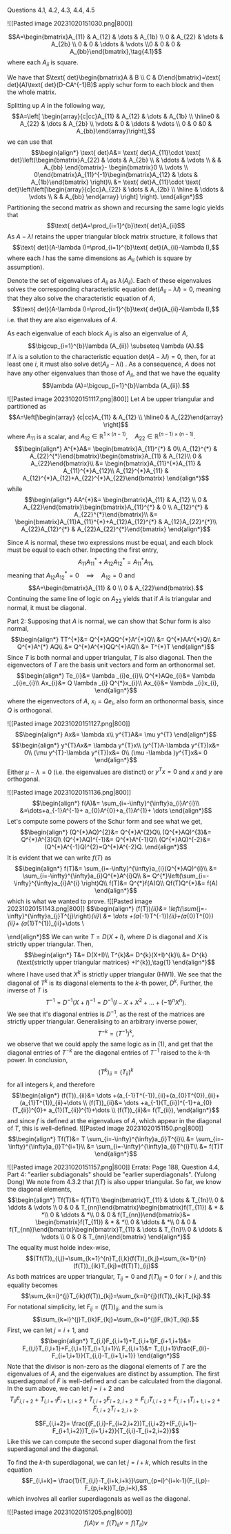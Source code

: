 Questions 4.1, 4.2, 4.3, 4.4, 4.5

![[Pasted image 20231020151030.png|800]]

$$A=\begin{bmatrix}A_{11} & A_{12} & \dots & A_{1b} \\ 0 & A_{22} & \dots & A_{2b} \\ 0 & 0  &  \ddots & \vdots \\0  & 0  &  0 &  A_{bb}\end{bmatrix},\tag{4.1}$$
where each $A_{ii}$ is square.

We have that $\text{ det}\begin{bmatrix}A & B \\ C & D\end{bmatrix}=\text{ det}(A)\text{ det}(D-CA^{-1}B)$ 
apply schur form to each block and then the whole matrix.

Splitting up $A$ in the following way,
$$A=\left[ \begin{array}{c|cc}A_{11} & A_{12} & \dots & A_{1b} \\ \hline0 & A_{22} & \dots & A_{2b} \\ \vdots & 0  &  \ddots & \vdots \\ 0 & 0  &0   &  A_{bb}\end{array}\right],$$
we can use that 
$$\begin{align*}
\text{ det}A&= \text{ det}A_{11}\cdot \text{ det}\left(\begin{bmatrix}A_{22} & \dots & A_{2b} \\  & \ddots & \vdots \\  &   & A_{bb} \end{bmatrix}- \begin{bmatrix}0 \\ \vdots \\ 0\end{bmatrix}A_{11}^{-1}\begin{bmatrix}A_{12} & \dots  & A_{1b}\end{bmatrix} \right)\\
&= \text{ det}A_{11}\cdot \text{ det}\left(\left[\begin{array}{c|cc}A_{22} & \dots & A_{2b} \\ \hline & \ddots & \vdots \\  &   & A_{bb} \end{array} \right] \right).
\end{align*}$$
Partitioning the second matrix as shown and recursing the same logic yields that
$$\text{ det}A=\prod_{i=1}^{b}\text{ det}A_{ii}$$
As $A-\lambda I$ retains the upper triangular block matrix structure, it follows that
$$\text{ det}(A-\lambda I)=\prod_{i=1}^{b}\text{ det}(A_{ii}-\lambda I),$$
where each $I$ has the same dimensions as $A_{ii}$ (which is square by assumption).

Denote the set of eigenvalues of $A_{ii}$ as $\lambda (A_{ii})$. Each of these eigenvalues solves the corresponding characteristic equation $\text{ det}(A_{ii}-\lambda I)=0$, meaning that they also solve the characteristic equation of $A$,
$$\text{ det}(A-\lambda I)=\prod_{i=1}^{b}\text{ det}(A_{ii}-\lambda I),$$
i.e. that they are also eigenvalues of $A$.

As each eigenvalue of each block $A_{ii}$ is also an eigenvalue of $A$, 
$$\bigcup_{i=1}^{b}\lambda (A_{ii}) \subseteq \lambda (A).$$
If $\lambda$ is a solution to the characteristic equation $\text{ det}(A-\lambda I)=0$, then, for at least one $i$, it must also solve $\text{ det}(A_{ii}-\lambda I)$ . As a consequence, $A$ does not have any other eigenvalues than those of $A_{ii}$, and that we have the equality
$$\lambda (A)=\bigcup_{i=1}^{b}\lambda (A_{ii}).$$

![[Pasted image 20231020151117.png|800]]
Let $A$ be upper triangular and partitioned as
$$A=\left[\begin{array} {c|cc}A_{11} & A_{12} \\ \hline0 & A_{22}\end{array} \right]$$
where $A_{11}$ is a scalar, and $A_{12}\in \mathbb{R}^{1\times (n-1)}, \quad A_{22}\in \mathbb{R}^{(n-1)\times(n-1)}$.
$$\begin{align*}
A^{*}A&= \begin{bmatrix}A_{11}^{*} & 0\\
A_{12}^{*} & A_{22}^{*}\end{bmatrix}\begin{bmatrix}A_{11} & A_{12}\\
0 & A_{22}\end{bmatrix}\\
&= \begin{bmatrix}A_{11}^{*}A_{11} & A_{11}^{*}A_{12}\\
A_{12}^{*}A_{11} & A_{12}^{*}A_{12}+A_{22}^{*}A_{22}\end{bmatrix}
\end{align*}$$
while
$$\begin{align*}
AA^{*}&= \begin{bmatrix}A_{11} & A_{12} \\ 0 & A_{22}\end{bmatrix}\begin{bmatrix}A_{11}^{*} & 0 \\ A_{12}^{*} & A_{22}^{*}\end{bmatrix}\\
&= \begin{bmatrix}A_{11}A_{11}^{*}+A_{12}A_{12}^{*} & A_{12}A_{22}^{*}\\
A_{22}A_{12}^{*} & A_{22}A_{22}^{*}\end{bmatrix}
\end{align*}$$

Since $A$ is normal, these two expressions must be equal, and each block must be equal to each other. Inpecting the first entry,
$$A_{11}A^{*}_{11}+A_{12}A_{12}^{*}=A_{11}^{*}A_{11},$$
meaning that $A_{12}A_{12}^{*}=0 \quad\implies\quad A_{12}=0$ and
$$A=\begin{bmatrix}A_{11} & 0 \\ 0 & A_{22}\end{bmatrix}.$$
Continuing the same line of logic on $A_{22}$ yields that  if $A$ is triangular and normal, it must be diagonal.

Part 2:
Supposing that $A$ is normal, we can show that Schur form is also normal,
$$\begin{align*}
TT^{*}&= Q^{*}AQQ^{*}A^{*}Q\\
&= Q^{*}AA^{*}Q\\
&= Q^{*}A^{*} AQ\\
&= Q^{*}A^{*}QQ^{*}AQ\\
&= T^{*}T
\end{align*}$$
Since $T$ is both normal and upper triangular, $T$ is also diagonal. Then the eigenvectors of $T$ are the basis unit vectors and form an orthonormal set.
$$\begin{align*}
Te_{i}&= \lambda _{i}e_{i}\\
Q^{*}AQe_{i}&= \lambda _{i}e_{i}\\
Ax_{i}&= Q \lambda _{i} Q^{*}x_{i}\\
Ax_{i}&= \lambda _{i}x_{i},
\end{align*}$$
where the eigenvectors of $A$, $x_{i}=Qe_{i}$, also form an orthonormal basis, since $Q$ is orthogonal.

![[Pasted image 20231020151127.png|800]]
$$\begin{align*}
Ax&= \lambda x\\
y^{T}A&= \mu y^{T}
\end{align*}$$
$$\begin{align*}
y^{T}Ax&= \lambda y^{T}x\\
(y^{T}A-\lambda y^{T})x&= 0\\
(\mu y^{T}-\lambda y^{T})x&= 0\\
(\mu -\lambda )y^{T}x&= 0
\end{align*}$$
Either $\mu -\lambda =0$ (i.e. the eigenvalues are distinct) or $y^{T}x=0$ and $x$ and $y$ are orthogonal.

![[Pasted image 20231020151136.png|800]]
$$\begin{align*}
f(A)&= \sum_{i=-\infty}^{\infty}a_{i}A^{i}\\
&=\dots+a_{-1}A^{-1}+ a_{0}A^{0}+a_{1}A^{1}+ \dots
\end{align*}$$
Let's compute some powers of the Schur form and see what we get,
$$\begin{align*}
(Q^{*}AQ)^{2}&= Q^{*}A^{2}Q\\
(Q^{*}AQ)^{3}&= Q^{*}A^{3}Q\\
(Q^{*}AQ)^{-1}&= Q^{*}A^{-1}Q\\
(Q^{*}AQ)^{-2}&= (Q^{*}A^{-1}Q)^{2}=Q^{*}A^{-2}Q.
\end{align*}$$
It is evident that we can write $f(T)$ as
$$\begin{align*}
f(T)&= \sum_{i=-\infty}^{\infty}a_{i}(Q^{*}AQ)^{i}\\
	&= \sum_{i=-\infty}^{\infty}a_{i}Q^{*}A^{i}Q\\
	&= Q^{*}\left(\sum_{i=-\infty}^{\infty}a_{i}A^{i} \right)Q\\
f(T)&= Q^{*}f(A)Q\\
Qf(T)Q^{*}&= f(A)
\end{align*}$$
which is what we wanted to prove.
![[Pasted image 20231020151143.png|800]]
$$\begin{align*}
(f(T))_{ii}&= \left(\sum_{j=-\infty}^{\infty}a_{j}T^{j}\right)_{ii}\\
&= \dots +(a_{-1}T^{-1})_{ii}+(a_{0}T^{0})_{ii}+ (a_{1}T^{1})_{ii}+\dots \\

\end{align*}$$
We can write $T=D(X+I)$, where $D$ is diagonal and $X$ is strictly upper triangular. Then,
$$\begin{align*}
T&= D(X+I)\\
T^{k}&= D^{k}(X+I)^{k}\\
&= D^{k}(\text{strictly upper triangular matrices} +I^{k}),\tag{1}
\end{align*}$$
where I have used that $X^{k}$ is strictly upper triangular (HW1). We see that the diagonal of $T^{k}$ is its diagonal elements to the $k$-th power, $D^{k}$.
Further, the inverse of $T$ is
$$T^{-1}=D^{-1}(X+I)^{-1}=D^{-1}(I-X+X^{2}+\dots+(-1)^{n}X^{n}).$$
We see that it's diagonal entries is $D^{-1}$, as the rest of the matrices are strictly upper triangular.
Generalising to an arbitrary inverse power,
$$T^{-k}=(T^{-1})^{k},$$
we observe that we could apply the same logic as in $(1)$, and get that the diagonal entries of $T^{-k}$ are the diagonal entries of $T^{-1}$ raised to the $k$-th power. In conclusion,
$$(T^{k})_{ii}=(T_{ii})^{k}$$
for all integers $k$, and therefore
$$\begin{align*}
(f(T))_{ii}&= \dots +(a_{-1}T^{-1})_{ii}+(a_{0}T^{0})_{ii}+ (a_{1}T^{1})_{ii}+\dots \\
(f(T))_{ii}&= \dots +a_{-1}(T_{ii})^{-1}+a_{0}(T_{ii})^{0}+ a_{1}(T_{ii})^{1}+\dots \\
(f(T))_{ii}&= f(T_{ii}),
\end{align*}$$
and since $f$ is defined at the eigenvalues of $A$, which appear in the diagonal of $T$, this is well-defined.
![[Pasted image 20231020151150.png|800]]
$$\begin{align*}
Tf(T)&= T \sum_{i=-\infty}^{\infty}a_{i}T^{i}\\
	&= \sum_{i=-\infty}^{\infty}a_{i}T^{i+1}\\
	&= \sum_{i=-\infty}^{\infty}a_{i}T^{i}T\\
&= f(T)T
\end{align*}$$

![[Pasted image 20231020151157.png|800]]
Errata: Page 188, Question 4.4, Part 4: "earlier subdiagonals" should be "earlier superdiagonals". (Yulong Dong)
We note from 4.3.2 that $f(T)$ is also upper triangular. So far, we know the diagonal elements,
$$\begin{align*}
Tf(T)&= f(T)T\\
\begin{bmatrix}T_{11} & \dots  & T_{1n}\\
0 & \ddots & \vdots \\
0 & 0 & T_{nn}\end{bmatrix}\begin{bmatrix}f(T_{11}) & * & *\\
0 & \ddots  & *\\
0 & 0 & f(T_{nn})\end{bmatrix}&= \begin{bmatrix}f(T_{11}) & * & *\\
0 & \ddots  & *\\
0 & 0 & f(T_{nn})\end{bmatrix}\begin{bmatrix}T_{11} & \dots  & T_{1n}\\
0 & \ddots & \vdots \\
0 & 0 & T_{nn}\end{bmatrix}
\end{align*}$$
The equality must holde index-wise,
$$(Tf(T))_{i,j}=\sum_{k=1}^{n}T_{i,k}(f(T))_{k,j}=\sum_{k=1}^{n}(f(T))_{ik}T_{kj}=(f(T)T)_{ij}$$
As both matrices are upper triangular, $T_{ij}=0$ and $f(T)_{ij}=0$ for $i>j$, and this equality becomes
$$\sum_{k=i}^{j}T_{ik}(f(T))_{kj}=\sum_{k=i}^{j}(f(T))_{ik}T_{kj}.$$
For notational simplicity, let $F_{ij}=(f(T))_{ij}$, and the sum is
$$\sum_{k=i}^{j}T_{ik}F_{kj}=\sum_{k=i}^{j}F_{ik}T_{kj}.$$
First, we can let $j=i+1$, and
$$\begin{align*}
T_{i,i}F_{i,i+1}+T_{i,i+1}F_{i+1,i+1}&= F_{i,i}T_{i,i+1}+F_{i,i+1}T_{i+1,i+1}\\
F_{i,i+1}&= T_{i,i+1}\frac{F_{ii}-F_{i+1,i+1}}{T_{i,i}-T_{i+1,i+1}}
\end{align*}$$
Note that the divisor is non-zero as the diagonal elements of $T$ are the eigenvalues of $A$, and the eigenvalues are distinct by assumption. 
The first superdiagonal of $F$ is well-defined and can be calculated from the diagonal. 
In the sum above, we can let $j=i+2$ and
$$T_{ii}F_{i,i+2}+T_{i,i+1}F_{i+1,i+2}+T_{i,i+2}F_{i+2,i+2}=F_{i,i}T_{i,i+2}+F_{i,i+1}T_{i+1,i+2}+F_{i,i+2}T_{i+2,i+2}.$$

$$F_{i,i+2}= \frac{(F_{i,i}-F_{i+2,i+2})T_{i,i+2}+(F_{i,i+1}-F_{i+1,i+2})T_{i+1,i+2}}{T_{i,i}-T_{i+2,i+2}}$$
Like this we can compute the second super diagonal from the first superdiagonal and the diagonal.

To find the $k$-th superdiagonal, we can let $j=i+k$, which results in the equation
$$F_{i,i+k}= \frac{1}{T_{i,i}-T_{i+k,i+k}}\sum_{p=i}^{i+k-1}(F_{i,p}-F_{p,i+k})T_{p,i+k},$$
which involves all earlier superdiagonals as well as the diagonal.

![[Pasted image 20231020151205.png|800]]
$$f(A)v=f(T)_{ii}v=f(T_{ii})v$$